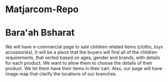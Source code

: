 # Matjarcom-Repo
# Bara'ah Bsharat 





We will have e-commercial page to sale children related items  (cloths, toys accessories), It will be a place that the buyers will find all of the children requirements, that sorted based on ages, gender and brands, with details for each product. We want to allow them to choose the details of their product. We let them have their items in their cart. Also, our page will have image map that clarify the locations of our branches. 